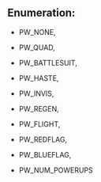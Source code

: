 ## Enumeration: ##

  * PW\_NONE,

  * PW\_QUAD,
  * PW\_BATTLESUIT,
  * PW\_HASTE,
  * PW\_INVIS,
  * PW\_REGEN,
  * PW\_FLIGHT,

  * PW\_REDFLAG,
  * PW\_BLUEFLAG,

  * PW\_NUM\_POWERUPS